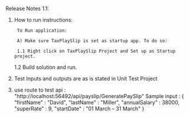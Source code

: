 Release Notes 1.1:

1. How to run instructions:
	
		To Run application: 
	
		A) Make sure TaxPlaySlip is set as startup app. To do so: 
		
		1.1 Right click on TaxPlaySlip Project and Set up as Startup project.
    1.2 Build solution and run.
			
2. Test Inputs and outputs are as is stated in Unit Test Project

3. use route to test api : "http://localhost:56492/api/payslip/GeneratePaySlip"
	Sample input : 
  {	
      "firstName" : "David",
      "lastName" : "Miller",
      "annualSalary" : 38000,
      "superRate" : 9,
      "startDate" : "01 March – 31 March"
  }
	
	

